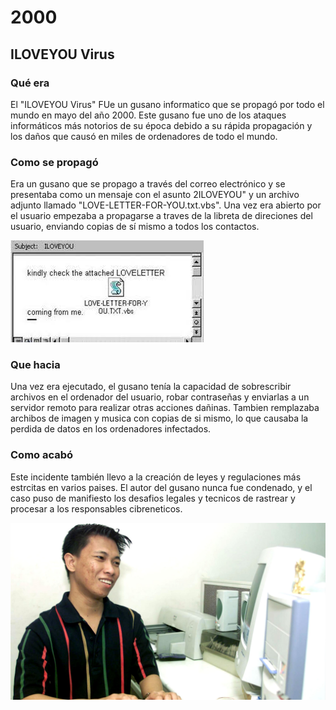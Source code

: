 # 2000

## ILOVEYOU Virus

### Qué era

El "ILOVEYOU Virus" FUe un gusano informatico que se propagó por todo el mundo en mayo del año 2000. Este gusano fue uno de los ataques informáticos más notorios de su época debido a su rápida propagación y los daños que causó en miles de ordenadores de todo el mundo.

### Como se propagó

Era un gusano que se propago a través del correo electrónico y se presentaba como un mensaje con el asunto 2ILOVEYOU" y un archivo adjunto llamado "LOVE-LETTER-FOR-YOU.txt.vbs". Una vez era abierto por el usuario empezaba a propagarse a traves de la libreta de direciones del usuario, enviando copias de sí mismo a todos los contactos.

![imagen](https://github.com/PaulMoralLuque/ILOVEYOUVirus/blob/main/descarga.jpeg "titulo")

### Que hacia

Una vez era ejecutado, el gusano tenía la capacidad de sobrescribir archivos en el ordenador del usuario, robar contraseñas y enviarlas a un servidor remoto para realizar otras acciones dañinas. Tambien remplazaba archibos de imagen y musica con copias de si mismo, lo que causaba la perdida de datos en los ordenadores infectados.

### Como acabó

Este incidente también llevo a la creación de leyes y regulaciones más estrcitas en varios paises. El autor del gusano nunca fue condenado, y el caso puso de manifiesto los desafios legales y tecnicos de rastrear y procesar a los responsables cibreneticos.

![imagen](https://github.com/PaulMoralLuque/ILOVEYOUVirus/blob/main/QQ2G3G2XYJCBTPPOJVFSFGAH44.jpg "titulo")